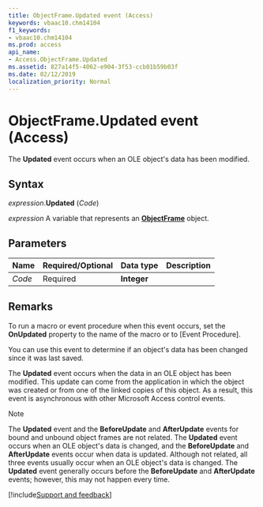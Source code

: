```yaml
---
title: ObjectFrame.Updated event (Access)
keywords: vbaac10.chm14104
f1_keywords:
- vbaac10.chm14104
ms.prod: access
api_name:
- Access.ObjectFrame.Updated
ms.assetid: 827a14f5-4062-e904-3f53-ccb01b59b03f
ms.date: 02/12/2019
localization_priority: Normal
---
```



# ObjectFrame.Updated event (Access)

The **Updated** event occurs when an OLE object's data has been modified.


## Syntax

_expression_.**Updated** (_Code_)

_expression_ A variable that represents an **[ObjectFrame](Access.ObjectFrame.md)** object.

## Parameters

|Name|Required/Optional|Data type|Description|
|:-----|:-----|:-----|:-----|
| _Code_|Required|**Integer**||

## Remarks

To run a macro or event procedure when this event occurs, set the **OnUpdated** property to the name of the macro or to [Event Procedure].

You can use this event to determine if an object's data has been changed since it was last saved.

The **Updated** event occurs when the data in an OLE object has been modified. This update can come from the application in which the object was created or from one of the linked copies of this object. As a result, this event is asynchronous with other Microsoft Access control events.

> [!NOTE] 
> The **Updated** event and the **BeforeUpdate** and **AfterUpdate** events for bound and unbound object frames are not related. The **Updated** event occurs when an OLE object's data is changed, and the **BeforeUpdate** and **AfterUpdate** events occur when data is updated. Although not related, all three events usually occur when an OLE object's data is changed. The **Updated** event generally occurs before the **BeforeUpdate** and **AfterUpdate** events; however, this may not happen every time.


[!include[Support and feedback](~/includes/feedback-boilerplate.md)]